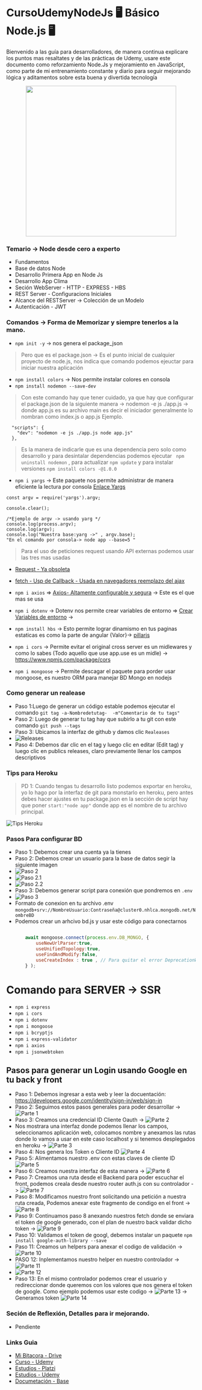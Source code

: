 # CursoUdemyNodeJs 🖥️ Básico Node.js 🖥️ 
Bienvenido a las guía para desarrolladores, de manera continua explicare los puntos mas resaltates y de las prácticas de Udemy, usare este documento como reforzamiento Node.Js y mejoramiento en JavaScript, como parte de mi entrenamiento constante y diario para seguir mejorando lógica y aditamentos sobre esta buena y divertida tecnología

<p align="center"><a href="https://github.com/LeoSan/CursoUdemyNodeJs" 
                     target="_blank"><img src="https://upload.wikimedia.org/wikipedia/commons/d/d9/Node.js_logo.svg" width="400"></a></p>

### Temario -> Node desde cero a experto 

- Fundamentos
- Base de datos Node
- Desarrollo Primera App en Node Js
- Desarrollo App Clima
- Seción WebServer - HTTP - EXPRESS - HBS 
- REST Server - Configuracions Iniciales
- Alcance del RESTServer -> Colección de un Modelo
- Autenticación - JWT 

### Comandos -> Forma de Memorizar y siempre tenerlos a la mano. 

- `npm init -y` -> nos genera el package_json
> Pero que es el package.json -> Es el punto inicial de cualquier proyecto de node.js, nos indica que comando podemos ejeuctar para iniciar nuestra aplicación 
- `npm install colors` -> Nos permite instalar colores en consola 
- `npm install nodemon --save-dev` 
> Con este comando hay que tener cuidado, ya que hay que configurar el package.json de la siguiente manera ->  nodemon -e js ./app.js -> donde app.js es su archivo main es decir el iniciador generalmente lo nombran como index.js o app.js Ejemplo. 
```
  "scripts": {
    "dev": "nodemon -e js ./app.js node app.js"
  },
```

> Es la manera de indicarle que es una dependencia pero solo como desarrollo y para desintalar dependencias podemos ejecutar ` npm uninstall nodemon` , para actualizar `npm update` y para instalar versiones `npm install colors -@1.0.0` 
> 
- `npm i yargs` -> Este paquete nos permite administrar de manera eficiente la lectura por consola [Enlace Yargs](http://yargs.js.org/)

```javascripts
const argv = require('yargs').argv;

console.clear();

/*Ejemplo de argv -> usando yarg */
console.log(process.argv); 
console.log(argv); 
console.log("Nuestra base:yarg ->" , argv.base); 
"En el comando por consola-> node app --base=5 "
```

>Para el uso de peticiones request usando API externas podemos usar las tres mas usadas 
- [Request - Ya obsoleta](https://www.npmjs.com/package/request) 
- [fetch - Usp de Callback - Usada en navegadores reemplazo del ajax](https://www.npmjs.com/package/fetch)
- `npm i axios`  => [Axios- Altamente configurable y segura](https://www.npmjs.com/package/axios) -> Este es el que mas se usa 

- `npm i dotenv` -> Dotenv  nos permite crear variables de entorno  => [Crear Variables de entorno](https://www.npmjs.com/package/dotenv)  -> 
- `npm install hbs` -> Esto permite lograr dinamismo en tus paginas estaticas es como la parte de angular {Valor}-> [pillarjs](https://github.com/pillarjs/hbs) 
- `npm i cors` -> Permite evitar el original cross server es un midlewares y como lo sabes (Todo aquello que use app.use es un midle)  -> https://www.npmjs.com/package/cors
- `npm i mongoose` -> Permite descagar el paquete para porder usar mongoose, es nuestro ORM para manejar BD Mongo en nodejs 



### Como generar un realease 
- Paso 1:Luego de generar un código estable podemos ejecutar el comando `git tag -a-Nombredetutag-  -m"Comentario de tu tags"`
- Paso 2: Luego de generar tu tag hay que subirlo a tu git con este comando `git push --tags`
- Paso 3: Ubicamos la interfaz de  github y damos clic `Realeases` 
- ![Releases](https://github.com/LeoSan/CursoUdemyNodeJs/blob/main/07-restserver/public/release01.png)
- Paso 4: Debemos dar clic en el tag y luego clic en editar (Edit tag) y luego clic en publics releases, claro previamente llenar los campos descriptivos 

### Tips para Heroku
 >PD 1: Cuando tengas tu desarrollo listo podemos exportar en heroku, yo lo hago por la interfaz de git para monstarlo en heroku, pero antes debes hacer ajustes en tu package.json 
 >en la sección de script hay que poner `start:"node app"` donde app es el nombre de tu archivo principal. 

![Tips Heroku](https://github.com/LeoSan/CursoUdemyNodeJs/blob/main/07-restserver/public/TipsHeroku.png)

### Pasos Para configurar BD
- Paso 1: Debemos crear una cuenta ya la tienes 
- Paso 2: Debemos crear un usuario para la base de datos segir la siguiente imagen 
- ![Paso 2](https://github.com/LeoSan/CursoUdemyNodeJs/blob/main/07-restserver/public/MongoDB001.png)
- ![Paso 2.1](https://github.com/LeoSan/CursoUdemyNodeJs/blob/main/07-restserver/public/MongoDB002.png)
- ![Paso 2.2](https://github.com/LeoSan/CursoUdemyNodeJs/blob/main/07-restserver/public/MongoDB003.png)
- Paso 3: Debemos generar script para conexión que pondremos en `.env`
- ![Paso 3](https://github.com/LeoSan/CursoUdemyNodeJs/blob/main/07-restserver/public/MongoDB004.png)
- Formato de conexion en tu archivo .env  `mongodb+srv://NombreUsuario:Contraseña@cluster0.nhlca.mongodb.net/NombreBD`
- Podemos crear un arhcivo bd.js y usar este código para conectarnos 
```javascript  

       await mongoose.connect(process.env.DB_MONGO, {
           useNewUrlParser:true,
           useUnifiedTopology:true,
           useFindAndModify:false,
           useCreateIndex : true , // Para quitar el error DeprecationWarning: collection.ensureInd 
       } );

```

# Comando para SERVER -> SSR 
- `npm i express`  
- `npm i cors`  
- `npm i dotenv` 
- `npm i mongoose` 
- `npm i bcryptjs` 
- `npm i express-validator` 
- `npm i axios` 
- `npm i jsonwebtoken`



## Pasos para generar un Login usando Google en tu back y front 

- Paso 1: Debemos ingresar a esta  web y leer la docuentación: https://developers.google.com/identity/sign-in/web/sign-in
- Paso 2: Seguimos estos pasos generales para poder desarrollar -> ![Parte 1](https://github.com/LeoSan/CursoUdemyNodeJs/blob/main/Infografias/Google_002.png)
- Paso 3: Creamos una credencial ID Cliente Oauth ->   ![Parte 2](https://github.com/LeoSan/CursoUdemyNodeJs/blob/main/Infografias/Google_001.png)
- Nos mostrara una interfaz donde podemos llenar los campos, seleccionamos aplicación web, colocamos nombre y anexamos las rutas donde lo vamos a usar en este caso localhost y si tenemos desplegados en heroku -> ![Parte 3](https://github.com/LeoSan/CursoUdemyNodeJs/blob/main/Infografias/Google_003.png)
- Paso 4: Nos genera los Token o Cliente ID ![Parte 4](https://github.com/LeoSan/CursoUdemyNodeJs/blob/main/Infografias/Google_004.png)
- Paso 5: Alimentamos nuestro .env con estas claves de cliente ID ![Parte 5](https://github.com/LeoSan/CursoUdemyNodeJs/blob/main/Infografias/Google_005.png)
- Paso 6: Creamos nuestra interfaz de esta manera -> ![Parte 6](https://github.com/LeoSan/CursoUdemyNodeJs/blob/main/Infografias/Google_006.png) 
- Paso 7: Creamos una ruta desde el Backend para poder escuchar el front, podemos creala desde nuestro router auth.js con su controlador   -> ![Parte 7](https://github.com/LeoSan/CursoUdemyNodeJs/blob/main/Infografias/Google_007.png) 
- Paso 8: Modificamos nuestro front solicitando una petición a nuestra ruta creada, Podemos anexar este fragmento de condigo en el front ->   ![Parte 8](https://github.com/LeoSan/CursoUdemyNodeJs/blob/main/Infografias/Google_008.png) 
- Paso 9: Continuamos paso 8 anexando nuestros fetch donde se enviara el token de google generado, con el plan de nuestro back validar dicho token -> ![Parte 9](https://github.com/LeoSan/CursoUdemyNodeJs/blob/main/Infografias/Google_009.png) 
- Paso 10: Validamos el token de googl, debemos instalar un paquete `npm install google-auth-library --save`
- Paso 11: Creamos un helpers para anexar el codigo de validación -> ![Parte 10](https://github.com/LeoSan/CursoUdemyNodeJs/blob/main/Infografias/Google_010.png) 
- PASO 12: Inplementamos nuestro helper en nuestro controlador -> ![Parte 11](https://github.com/LeoSan/CursoUdemyNodeJs/blob/main/Infografias/Google_011.png) 
 - ![Parte 12](https://github.com/LeoSan/CursoUdemyNodeJs/blob/main/Infografias/Google_012.png)
- Paso 13: En el mismo controlador podemos crear el usuario y redireccionar donde queremos con los valores que nos genera el token de google. Como ejemplo podemos usar este codigo -> ![Parte 13](https://github.com/LeoSan/CursoUdemyNodeJs/blob/main/Infografias/Google_013.png)
-> Generamos token ![Parte 14](https://github.com/LeoSan/CursoUdemyNodeJs/blob/main/Infografias/Google_014.png)



### Seción de Reflexión, Detalles para ir mejorando. 
- Pendiente

### Links Guia 

- [Mi Bitacora - Drive ](https://docs.google.com/document/d/1KKjhdE4BX2Ooo8BxXNn3nWTgsLwnpuGkqZlzLJT8Zuk/edit#heading=h.o9v8so11ee13)
- [Curso - Udemy ](https://www.udemy.com/course/node-de-cero-a-experto/)
- [Estudios - Platzi](https://platzi.com/p/LEONARDCUENCA/)
- [Estudios - Udemy](https://www.udemy.com/user/leonard-cuenca-roa/)
- [Documetación - Base](https://pandao.github.io/editor.md/en.html)





